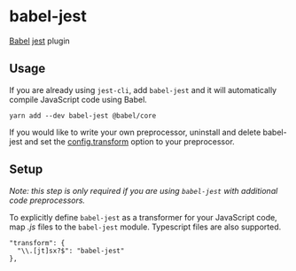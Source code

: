 babel-jest
==========

[Babel](https://github.com/babel/babel) [jest](https://github.com/facebook/jest) plugin

Usage
-----

If you are already using `jest-cli`, add `babel-jest` and it will automatically compile JavaScript code using Babel.

    yarn add --dev babel-jest @babel/core

If you would like to write your own preprocessor, uninstall and delete babel-jest and set the [config.transform](https://jestjs.io/docs/configuration#transform-object-string-string) option to your preprocessor.

Setup
-----

*Note: this step is only required if you are using `babel-jest` with additional code preprocessors.*

To explicitly define `babel-jest` as a transformer for your JavaScript code, map *.js* files to the `babel-jest` module. Typescript files are also supported.

    "transform": {
      "\\.[jt]sx?$": "babel-jest"
    },
